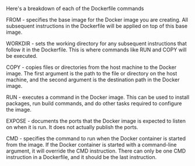 Here's a breakdown of each of the Dockerfile commands

FROM - specifies the base image for the Docker image you are creating. All subsequent instructions in the Dockerfile will be applied on top of this base image.

WORKDIR - sets the working directory for any subsequent instructions that follow it in the Dockerfile. This is where commands like RUN and COPY will be executed.

COPY - copies files or directories from the host machine to the Docker image. The first argument is the path to the file or directory on the host machine, and the second argument is the destination path in the Docker image.

RUN - executes a command in the Docker image. This can be used to install packages, run build commands, and do other tasks required to configure the image.

EXPOSE - documents the ports that the Docker image is expected to listen on when it is run. It does not actually publish the ports.

CMD - specifies the command to run when the Docker container is started from the image. If the Docker container is started with a command-line argument, it will override the CMD instruction. There can only be one CMD instruction in a Dockerfile, and it should be the last instruction.